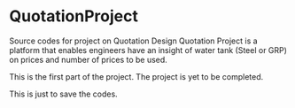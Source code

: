 # QuotationProject
Source codes for project on Quotation Design
Quotation Project is a platform that enables engineers have an insight of water tank (Steel or GRP) on prices and number of prices to be used.

This is the first part of the project. The project is yet to be completed.

This is just to save the codes.
